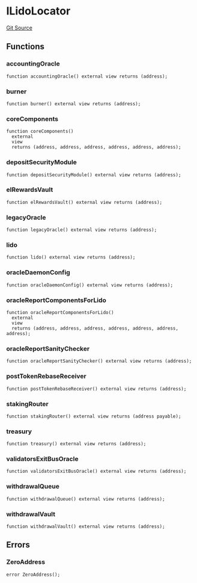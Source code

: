 # ILidoLocator

[Git Source](https://github.com/lidofinance/community-staking-module/blob/5d5ee8e87614e268bb3181747a86b3f5fe7a75e2/src/interfaces/ILidoLocator.sol)

## Functions

### accountingOracle

```solidity
function accountingOracle() external view returns (address);
```

### burner

```solidity
function burner() external view returns (address);
```

### coreComponents

```solidity
function coreComponents()
  external
  view
  returns (address, address, address, address, address, address);
```

### depositSecurityModule

```solidity
function depositSecurityModule() external view returns (address);
```

### elRewardsVault

```solidity
function elRewardsVault() external view returns (address);
```

### legacyOracle

```solidity
function legacyOracle() external view returns (address);
```

### lido

```solidity
function lido() external view returns (address);
```

### oracleDaemonConfig

```solidity
function oracleDaemonConfig() external view returns (address);
```

### oracleReportComponentsForLido

```solidity
function oracleReportComponentsForLido()
  external
  view
  returns (address, address, address, address, address, address, address);
```

### oracleReportSanityChecker

```solidity
function oracleReportSanityChecker() external view returns (address);
```

### postTokenRebaseReceiver

```solidity
function postTokenRebaseReceiver() external view returns (address);
```

### stakingRouter

```solidity
function stakingRouter() external view returns (address payable);
```

### treasury

```solidity
function treasury() external view returns (address);
```

### validatorsExitBusOracle

```solidity
function validatorsExitBusOracle() external view returns (address);
```

### withdrawalQueue

```solidity
function withdrawalQueue() external view returns (address);
```

### withdrawalVault

```solidity
function withdrawalVault() external view returns (address);
```

## Errors

### ZeroAddress

```solidity
error ZeroAddress();
```
